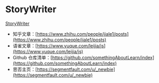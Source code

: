 # StoryWriter
[StoryWriter](https://myarticle.github.io/StoryWriter/)

- 知乎文章：[https://www.zhihu.com/people/jiale1/posts](https://www.zhihu.com/people/jiale1/posts)
- 语雀文章：[https://www.yuque.com/leijia/js](https://www.yuque.com/leijia/js)
- Github 仓库清单：[https://github.com/somethingAboutLearn/index](https://github.com/somethingAboutLearn/index)
- 思否主页：[https://segmentfault.com/u/_newbie](https://segmentfault.com/u/_newbie)
